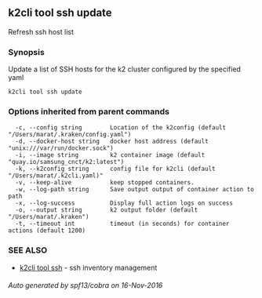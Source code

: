## k2cli tool ssh update

Refresh ssh host list

### Synopsis


Update a list of SSH hosts for the k2 
	cluster configured by the specified yaml

```
k2cli tool ssh update
```

### Options inherited from parent commands

```
  -c, --config string        Location of the k2config (default "/Users/marat/.kraken/config.yaml")
  -d, --docker-host string   docker host address (default "unix:///var/run/docker.sock")
  -i, --image string         k2 container image (default "quay.io/samsung_cnct/k2:latest")
  -k, --k2config string      config file for k2cli (default "/Users/marat/.k2cli.yaml)"
  -v, --keep-alive           keep stopped containers.
  -w, --log-path string      Save output output of container action to path
  -x, --log-success          Display full action logs on success
  -o, --output string        k2 output folder (default "/Users/marat/.kraken")
  -t, --timeout int          timeout (in seconds) for container actions (default 1200)
```

### SEE ALSO
* [k2cli tool ssh](k2cli_tool_ssh.md)	 - ssh inventory management

###### Auto generated by spf13/cobra on 16-Nov-2016
